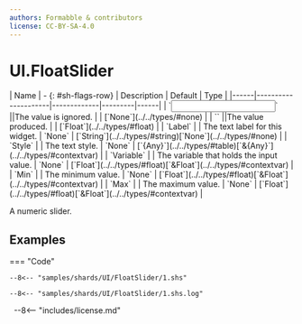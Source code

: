 ```yaml
---
authors: Formabble & contributors
license: CC-BY-SA-4.0
---
```



# UI.FloatSlider

<div class="sh-parameters" markdown="1">
| Name | - {: #sh-flags-row} | Description | Default | Type |
|------|---------------------|-------------|---------|------|
| `<input>` ||The value is ignored. | | [`None`](../../types/#none) |
| `<output>` ||The value produced. | | [`Float`](../../types/#float) |
| `Label` |  | The text label for this widget. | `None` | [`String`](../../types/#string)[`None`](../../types/#none) |
| `Style` |  | The text style. | `None` | [`{Any}`](../../types/#table)[`&{Any}`](../../types/#contextvar) |
| `Variable` |  | The variable that holds the input value. | `None` | [`Float`](../../types/#float)[`&Float`](../../types/#contextvar) |
| `Min` |  | The minimum value. | `None` | [`Float`](../../types/#float)[`&Float`](../../types/#contextvar) |
| `Max` |  | The maximum value. | `None` | [`Float`](../../types/#float)[`&Float`](../../types/#contextvar) |

</div>

A numeric slider.

## Examples

=== "Code"

  ```x86asm linenums="1"
  --8<-- "samples/shards/UI/FloatSlider/1.shs"
  ```

  ```
  --8<-- "samples/shards/UI/FloatSlider/1.shs.log"
  ```
&nbsp;
--8<-- "includes/license.md"

